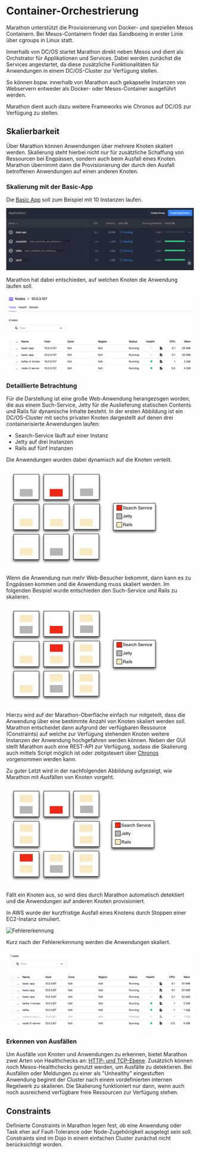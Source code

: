 # Container-Orchestrierung
Marathon unterstützt die Provisionierung von Docker- und speziellen Mesos
Containern. Bei Mesos-Containern findet das Sandboxing in erster Linie über cgroups in Linux statt.

Innerhalb von DC/OS startet Marathon direkt neben Mesos und dient als 
Orchstrator für Applikationen und Services. Dabei werden zunächst die 
Services angestartet, da diese zusätzliche Funktionalitäten für Anwendungen in einem DC/OS-Cluster zur Verfügung stellen. 

So können bspw. innerhalb von Marathon auch gekapselte Instanzen von Webservern entweder als Docker- oder Mesos-Container ausgeführt werden.

Marathon dient auch dazu weitere Frameworks wie Chronos auf DC/OS zur Verfügung zu stellen.

## Skalierbarkeit
Über Marathon können Anwendungen über mehrere Knoten skaliert werden.
Skalierung steht hierbei nicht nur für zusätzliche Schaffung von Ressourcen
bei Engpässen, sondern auch beim Ausfall eines Knoten. Marathon übernimmt
dann die Provisionierung der durch den Ausfall betroffenen Anwendungen auf
einen anderen Knoten.

### Skalierung mit der Basic-App
Die [Basic App](container.md) soll zum Beispiel mit 10 Instanzen laufen.

![Marathon 10 Instanzen](scaled-app-marathon.png)

Marathon hat dabei entschieden, auf welchen Knoten die Anwendung laufen soll.

![DC/OS Node](scaled-app-dcos.png)

### Detaillierte Betrachtung 
Für die Darstellung ist eine große Web-Anwendung herangezogen worden, die
aus einem Such-Service, Jetty für die Auslieferung statischen Contents und
Rails für dynamische Inhalte besteht.
In der ersten Abbildung ist ein DC/OS-Cluster mit sechs privaten Knoten dargestellt auf denen drei containerisierte Anwendungen laufen:

* Search-Service läuft auf einer Instanz
* Jetty auf drei Instanzen
* Rails auf fünf Instanzen

Die Anwendungen wurden dabei dynamisch auf die Knoten verteilt. 

![Ausgangssituation](marathon1.png)

Wenn die Anwendung nun mehr Web-Besucher bekommt, dann kann es zu Engpässen kommen und die Anwendung muss skaliert werden. Im folgenden Besipiel wurde entschieden den Such-Service und Rails zu skalieren.

![Skalierung der Anwendung](marathon2.png)

Hierzu wird auf der Marathon-Oberfläche einfach nur mitgeteilt, dass die Anwendung über eine bestimmte Anzahl von Knoten skaliert werden soll. Marathon entscheidet dann aufgrund der verfügbaren Ressource (Constraints) auf welche zur Verfügung stehenden Knoten weitere Instanzen der Anwendung hochgefahren werden können.
Neben der GUI stellt Marathon auch eine REST-API zur Verfügung, sodass die Skalierung auch mittels Script möglich ist oder zeitgsteuert über [Chronos](https://github.com/mesos/chronos) vorgenommen werden kann.

Zu guter Letzt wird in der nachfolgenden Abbildung aufgezeigt, wie Marathon mit Ausfällen von Knoten vorgeht.

![Ausfall eines Knotens](marathon3.png)

Fällt ein Knoten aus, so wird dies durch Marathon automatisch detektiert und die Anwendungen auf anderen Knoten provisioniert.

In AWS wurde der kurzfristige Ausfall eines Knotens durch Stoppen einer EC2-Instanz simuliert.

![Fehlererkennung](fault1.png)

Kurz nach der Fehlererkennung werden die Anwendungen skaliert.

![Skalierung der Anwendungen](fault2.png)

### Erkennen von Ausfällen
Um Ausfälle von Knoten und Anwendungen zu erkennen, bietet Marathon zwei Arten von Healthchecks an: [HTTP- und TCP-Ebene](http://mesosphere.github.io/marathon/docs/health-checks.html). Zusätzlich können noch Mesos-Healthchecks genutzt werden, um Ausfälle zu detektieren. Bei Ausfällen oder Meldungen zu einer als "Unhealthy" eingestuften Anwendung beginnt der Cluster nach einem vordefinierten internen Regelwerk zu skalieren. Die Skalierung funktioniert nur dann, wenn auch noch ausreichend verfügbare freie Ressourcen zur Verfügung stehen.

## Constraints
Definierte Constraints in Marathon legen fest, ob eine Anwendung oder Task eher auf Fault-Tolerance oder Node-Zugehörigkeit ausgelegt sein soll. Constraints sind im Dojo in einem einfachen Cluster zunächst nicht berücksichtigt worden.
